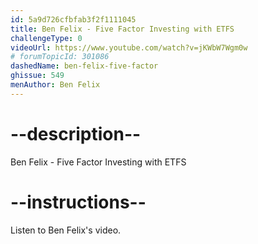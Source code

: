 ```yaml
---
id: 5a9d726cfbfab3f2f1111045
title: Ben Felix - Five Factor Investing with ETFS
challengeType: 0
videoUrl: https://www.youtube.com/watch?v=jKWbW7Wgm0w
# forumTopicId: 301086
dashedName: ben-felix-five-factor
ghissue: 549
menAuthor: Ben Felix
---
```


# --description--

Ben Felix - Five Factor Investing with ETFS

# --instructions--

Listen to Ben Felix's video.